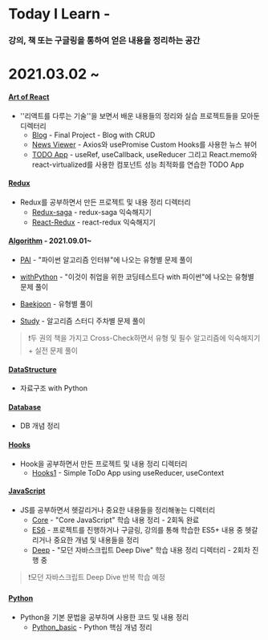 # Today I Learn - 

### 강의, 책 또는 구글링을 통하여 얻은 내용을 정리하는 공간

# 2021.03.02 ~

#### [Art of React](https://github.com/SeolJaeHyeok/TIL/tree/master/Art_of_React)

- ''리액트를 다루는 기술''을 보면서 배운 내용들의 정리와 실습 프로젝트들을 모아둔 디렉터리
  - [Blog](https://github.com/SeolJaeHyeok/TIL/tree/master/Art_of_React/1st/blog) - Final Project - Blog with CRUD
  - [News Viewer](https://github.com/SeolJaeHyeok/TIL/tree/master/Art_of_React/1st/news-viewer) - Axios와 usePromise Custom Hooks를 사용한 뉴스 뷰어
  - [TODO App](https://github.com/SeolJaeHyeok/TIL/tree/master/Art_of_React/1st/todo-app) - useRef, useCallback, useReducer 그리고 React.memo와 react-virtualized를 사용한 컴포넌트 성능 최적화를 연습한  TODO App



#### [Redux](https://github.com/SeolJaeHyeok/TIL/tree/master/Redux)

- Redux를 공부하면서 만든 프로젝트 및 내용 정리 디렉터리
  - [Redux-saga](https://github.com/SeolJaeHyeok/TIL/tree/master/Redux/Redux-Saga) - redux-saga 익숙해지기
  - [React-Redux](https://github.com/SeolJaeHyeok/TIL/tree/master/Redux/React-Redux) - react-redux 익숙해지기



#### [Algorithm](https://github.com/SeolJaeHyeok/TIL/tree/master/Algorithm) - 2021.09.01~

- [PAI](https://github.com/SeolJaeHyeok/TIL/tree/master/Algorithm/PAI) - "파이썬 알고리즘 인터뷰"에 나오는 유형별 문제 풀이
- [withPython](https://github.com/SeolJaeHyeok/TIL/tree/master/Algorithm/withPython) - "이것이 취업을 위한 코딩테스트다 with 파이썬"에 나오는 유형별 문제 풀이

- [Baekjoon](https://github.com/SeolJaeHyeok/TIL/tree/master/Algorithm/Baekjoon) - 유형별 풀이
- [Study](https://github.com/SeolJaeHyeok/TIL/tree/master/Algorithm/Study) - 알고리즘 스터디 주차별 문제 풀이

> ❗️두 권의 책을 가지고 Cross-Check하면서 유형 및 필수 알고리즘에 익숙해지기 + 실전 문제 풀이



#### [DataStructure](https://github.com/SeolJaeHyeok/TIL/tree/master/DataStructure)

- 자료구조 with Python



#### [Database]()

- DB 개념 정리



#### [Hooks](https://github.com/SeolJaeHyeok/TIL/tree/master/Hooks)

- Hook을 공부하면서  만든 프로젝트 및 내용 정리 디렉터리
  - [Hooks1](https://github.com/SeolJaeHyeok/TIL/tree/master/Hooks) - Simple ToDo App using useReducer, useContext 



#### [JavaScript](https://github.com/SeolJaeHyeok/TIL/tree/master/JavaScript)

- JS를 공부하면서 헷갈리거나 중요한 내용들을 정리해놓는 디렉터리
  - [Core](https://github.com/SeolJaeHyeok/TIL/tree/master/JavaScript/Core) - "Core JavaScript" 학습 내용 정리 - 2회독 완료
  - [ES6](https://github.com/SeolJaeHyeok/TIL/tree/master/JavaScript/ES6) - 프로젝트를 진행하거나 구글링, 강의를 통해 학습한 ES5+ 내용 중 헷갈리거나 중요한 개념 및 내용들을 정리
  - [Deep](https://github.com/SeolJaeHyeok/TIL/tree/master/JavaScript/Deep) - "모던 자바스크립트 Deep Dive" 학습 내용 정리 디렉터리 - 2회차 진행 중

> ❗️모던 자바스크립트 Deep Dive 반복 학습 예정



#### [Python](https://github.com/SeolJaeHyeok/TIL/tree/master/Python)

- Python을 기본 문법을 공부하며 사용한 코드 및 내용 정리 
  - [Python_basic](https://github.com/SeolJaeHyeok/TIL/tree/master/Python/python_basic) - Python 핵심 개념 정리

